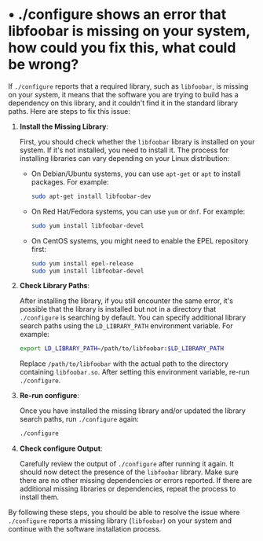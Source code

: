 # • ./configure shows an error that libfoobar is missing on your system, how could you fix this, what could be wrong?

If `./configure` reports that a required library, such as `libfoobar`, is missing on your system, it means that the software you are trying to build has a dependency on this library, and it couldn't find it in the standard library paths. Here are steps to fix this issue:

1. **Install the Missing Library**:
    
    First, you should check whether the `libfoobar` library is installed on your system. If it's not installed, you need to install it. The process for installing libraries can vary depending on your Linux distribution:
    
    - On Debian/Ubuntu systems, you can use `apt-get` or `apt` to install packages. For example:
        
        ```bash
        sudo apt-get install libfoobar-dev
        
        ```
        
    - On Red Hat/Fedora systems, you can use `yum` or `dnf`. For example:
        
        ```bash
        sudo yum install libfoobar-devel
        
        ```
        
    - On CentOS systems, you might need to enable the EPEL repository first:
        
        ```bash
        sudo yum install epel-release
        sudo yum install libfoobar-devel
        
        ```
        
2. **Check Library Paths**:
    
    After installing the library, if you still encounter the same error, it's possible that the library is installed but not in a directory that `./configure` is searching by default. You can specify additional library search paths using the `LD_LIBRARY_PATH` environment variable. For example:
    
    ```bash
    export LD_LIBRARY_PATH=/path/to/libfoobar:$LD_LIBRARY_PATH
    
    ```
    
    Replace `/path/to/libfoobar` with the actual path to the directory containing `libfoobar.so`. After setting this environment variable, re-run `./configure`.
    
3. **Re-run configure**:
    
    Once you have installed the missing library and/or updated the library search paths, run `./configure` again:
    
    ```bash
    ./configure
    
    ```
    
4. **Check configure Output**:
    
    Carefully review the output of `./configure` after running it again. It should now detect the presence of the `libfoobar` library. Make sure there are no other missing dependencies or errors reported. If there are additional missing libraries or dependencies, repeat the process to install them.
    

By following these steps, you should be able to resolve the issue where `./configure` reports a missing library (`libfoobar`) on your system and continue with the software installation process.